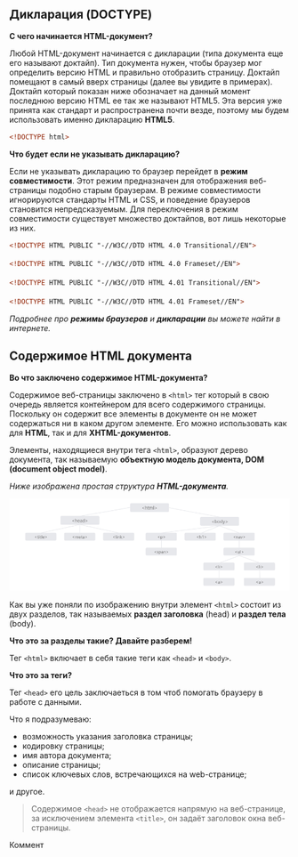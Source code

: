 ## Дикларация (DOCTYPE)
**С чего начинается HTML-документ?**

Любой HTML-документ начинается с дикларации (типа документа еще его называют доктайп).
Тип документа нужен, чтобы браузер мог определить версию HTML и правильно отобразить страницу. Доктайп помещают в самый вверх страницы (далее вы увидите в примерах). Доктайп который показан ниже обозначает на данный момент последнюю версию HTML ее так же называют HTML5. Эта версия уже принята как стандарт и распространена почти везде, поэтому мы будем использовать именно дикларацию **HTML5**.
```html
<!DOCTYPE html>
```
**Что будет если не указывать дикларацию?**

Если не указывать дикларацию то браузер перейдет в **режим совместимости**. Этот режим предназначен для отображения веб-страницы подобно старым браузерам. В режиме совместимости игнорируются стандарты HTML и CSS, и поведение браузеров становится непредсказуемым. Для переключения в режим совместимости существует множество доктайпов, вот лишь некоторые из них.
```html
<!DOCTYPE HTML PUBLIC "-//W3C//DTD HTML 4.0 Transitional//EN">

<!DOCTYPE HTML PUBLIC "-//W3C//DTD HTML 4.0 Frameset//EN">

<!DOCTYPE HTML PUBLIC "-//W3C//DTD HTML 4.01 Transitional//EN">

<!DOCTYPE HTML PUBLIC "-//W3C//DTD HTML 4.01 Frameset//EN">
```
_Подробнее про **режимы браузеров** и **дикларации** вы можете найти в интернете._ 

## Содержимое HTML документа
**Во что заключено содержимое HTML-документа?**

Содержимое веб-страницы заключено в `<html>` тег который в свою очередь является контейнером для всего содержимого страницы. Поскольку он содержит все элементы в документе он не может содержаться ни в каком другом элементе. 
Его можно использовать как для **HTML**, так и для **XHTML-документов**.

Элементы, находящиеся внутри тега `<html>`, образуют дерево документа, так называемую **объектную модель документа, DOM (document object model)**.

_Ниже изображена простая структура **HTML-документа**._

![123](./custom.png)

Как вы уже поняли по изображению внутри элемент `<html>` состоит из двух разделов, так называемых **раздел заголовка** (head) и **раздел тела** (body).

**Что это за разделы такие? Давайте разберем!**







Тег `<html>` включает в себя такие теги как `<head>` и `<body>`.

**Что это за теги?**

Тег `<head>` его цель заключаеться в том чтоб помогать браузеру в работе с данными. 

Что я подразумеваю:
* возможность указания заголовка страницы;
* кодировку страницы;
* имя автора документа;
* описание страницы;
* список ключевых слов, встречающихся на web-странице;

и другое.

> Содержимое `<head>` не отображается напрямую на веб-странице, за исключением элемента `<title>`, он задаёт заголовок окна веб-страницы.

Коммент
